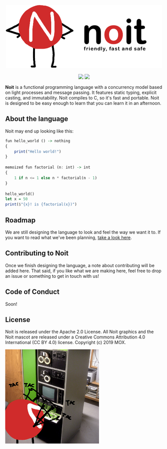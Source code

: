 <p align=center>
    <img src="Graphical Assets/textlogo2.png" height=200px width=auto>
    <br><br>
    <img src="https://img.shields.io/badge/release-v0.0.0-lightgray.svg">
    <img src="https://img.shields.io/badge/license-_Apache_2.0-green">
</p>

**Noit** is a functional programming language with a concurrency model based on light processes and message passing. It features static typing, explicit casting, and immutability. Noit compiles to C, so it's fast and portable. Noit is designed to be easy enough to learn that you can learn it in an afternoon.

## About the language

Noit may end up looking like this:

```haskell
fun hello_world () -> nothing
{
    print("Hello world!")
}

memoized fun factorial (n: int) -> int
{
    1 if n <= 1 else n * factorial(n - 1)
}

hello_world()
let x = 50
print($"{x}! is {factorial(x})")
```

## Roadmap

We are still designing the language to look and feel the way we want it to. If you want to read what we've been planning, [take a look here](Ideas.md).

## Contributing to Noit

Once we finish designing the language, a note about contributing will be added here. That said, if you like what we are making here, feel free to drop an issue or something to get in touch with us!

## Code of Conduct

Soon!

## License

Noit is released under the Apache 2.0 License. All Noit graphics and the Noit mascot are released under a Creative Commons Attribution 4.0 International (CC BY 4.0) license. Copyright (c) 2019 MOX.

<img src="Graphical Assets/Noit Coding.png" height=300px>

